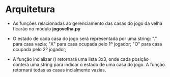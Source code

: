 # Arquitetura

* As funções relacionadas ao gerenciamento das casas do jogo 
da velha ficarão no módulo **jogovelha.py**

* O estado de cada casa do jogo será representada por uma
string: "." para casa vazia; "X" para casa ocupada pelo 1º jogador;
"O" para casa ocupada pelo 2º jogador;

* A função incializar () retornará uma lista 3x3, onde cada
posição conterá uma string para indicar o estado de uma casa do jogo.
A função retornará todas as casas incialmente vazias.